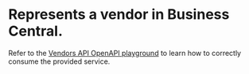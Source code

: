 # Represents a vendor in Business Central.

Refer to the [Vendors API OpenAPI playground](/api/sandbox.html?spec=vendor.json) to learn how to correctly consume the provided service.